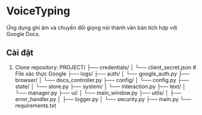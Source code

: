 # VoiceTyping

Ứng dụng ghi âm và chuyển đổi giọng nói thành văn bản tích hợp với Google Docs.

## Cài đặt

1. Clone repository: 
PROJECT/
├── credentials/
│   └── client_secret.json  # File xác thực Google
├── logs/
├── auth/
│   └── google_auth.py
├── browser/
│   └── docs_controller.py
├── config/
│   └── config.py
├── state/
│   └── store.py
├── system/
│   └── interaction.py
├── text/
│   └── manager.py
├── ui/
│   └── main_window.py
├── utils/
│   ├── error_handler.py
│   ├── logger.py
│   └── security.py
├── main.py
└── requirements.txt